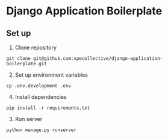 # Django Application Boilerplate

## Set up

1. Clone repository
```
git clone git@github.com:specollective/django-application-boilerplate.git
```

2. Set up environment variables
```
cp .env.development .env
```

4. Install dependencies
```
pip install -r requirements.txt
```

3. Run server
```
python manage.py runserver
```
